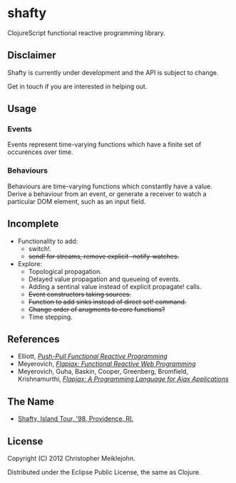 # shafty

ClojureScript functional reactive programming library.

## Disclaimer

Shafty is currently under development and the API is subject to change.

Get in touch if you are interested in helping out.

## Usage

### Events

Events represent time-varying functions which have a finite set of
occurences over time.

### Behaviours

Behaviours are time-varying functions which constantly have a value.
Derive a behaviour from an event, or generate a receiver to watch a
particular DOM element, such as an input field.

## Incomplete

* Functionality to add:
  * switch!.
  * ~~send! for streams, remove explicit -notify-watches.~~
* Explore:
  * Topological propagation.
  * Delayed value propagation and queueing of events.
  * Adding a sentinal value instead of explicit propagate! calls.
  * ~~Event constructors taking sources.~~
  * ~~Function to add sinks instead of direct set! command.~~
  * ~~Change order of arugments to core functions?~~
  * Time stepping.

## References

* Elliott, [_Push-Pull Functional Reactive Programming_](http://dl.acm.org/citation.cfm?id=1596643)
* Meyerovich, [_Flapjax: Functional Reactive Web Programming_](http://www.cs.brown.edu/research/pubs/theses/ugrad/2007/lmeyerov.pdf)
* Meyerovich, Guha, Baskin, Cooper, Greenberg, Bromfield,  Krishnamurthi, [_Flapjax: A Programming Language for Ajax Applications_](http://dl.acm.org/citation.cfm?id=1640091)

## The Name

* [Shafty, Island Tour, '98, Providence, RI.](http://www.youtube.com/watch?v=AZO2_u0jmZk)

## License

Copyright (C) 2012 Christopher Meiklejohn.

Distributed under the Eclipse Public License, the same as Clojure.
